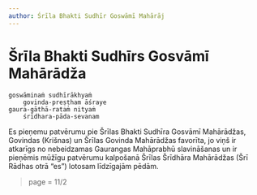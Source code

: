```yaml
---
author: Śrīla Bhakti Sudhīr Goswāmī Mahārāj
---
```


# Šrīla Bhakti Sudhīrs Gosvāmī Mahārādža

    goswāminaṁ sudhīrākhyaṁ
        govinda-preṣṭham āśraye
    gaura-gāthā-rataṁ nityaṁ
        śrīdhara-pāda-sevanam

Es pieņemu patvērumu pie Šrīlas Bhakti Sudhīra Gosvāmī Mahārādžas, Govindas (Krišnas) un Šrīlas Govinda Mahārādžas favorīta, jo viņš ir atkarīgs no nebeidzamas Gaurangas Mahāprabhū slavināšanas un ir pieņēmis mūžīgu patvērumu kalpošanā Šrīlas Šrīdhāra Mahārādžas (Šrī Rādhas otrā “es”) lotosam līdzīgajām pēdām. 

> page = 11/2
